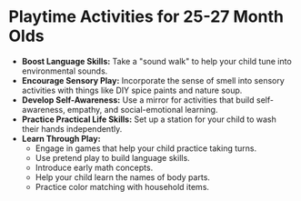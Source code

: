 
# Playtime Activities for 25-27 Month Olds

*   **Boost Language Skills:** Take a "sound walk" to help your child tune into environmental sounds.
*   **Encourage Sensory Play:** Incorporate the sense of smell into sensory activities with things like DIY spice paints and nature soup.
*   **Develop Self-Awareness:** Use a mirror for activities that build self-awareness, empathy, and social-emotional learning.
*   **Practice Practical Life Skills:** Set up a station for your child to wash their hands independently.
*   **Learn Through Play:**
    *   Engage in games that help your child practice taking turns.
    *   Use pretend play to build language skills.
    *   Introduce early math concepts.
    *   Help your child learn the names of body parts.
    *   Practice color matching with household items.
